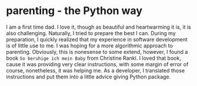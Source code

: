 # parenting - the Python way

I am a first time dad. I love it, though as beautiful and heartwarming it is, it is also challenging. Naturally, I tried to prepare the best I can. During my preparation, I quickly realized that my experience in software development is of little use to me. I was hoping for a more algorithmic approach to parenting. Obviously, this is nonesense to some extend, however, I found a book ``So beruhige ich mein Baby`` from Christine Rankl. I loved that book, cause it was providing very clear instructions, with some margin of error of course, nonetheless, it was helping me. As a developer, I translated those instructions and put them into a little advice giving Python package.



